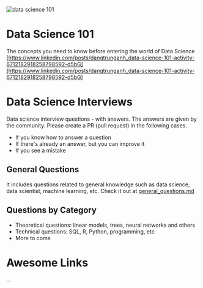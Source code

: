 ![data science 101](https://i.imgur.com/oX4hSbk.jpg)

# Data Science 101

The concepts you need to know before entering the world of Data Science [https://www.linkedin.com/posts/dangtrunganh_data-science-101-activity-6712182918258798592-d5bG](https://www.linkedin.com/posts/dangtrunganh_data-science-101-activity-6712182918258798592-d5bG)

# Data Science Interviews

Data science interview questions - with answers. The answers are given by the community. Please create a PR (pull request) in the following cases.
* If you know how to answer a question
* If there's already an answer, but you can improve it
* If you see a mistake

## General Questions

It includes questions related to general knowledge such as data science, data scientist, machine learning, etc. Check it out at [general_questions.md](https://github.com/housecricket/data-science-101/blob/master/general_questions.md)

## Questions by Category

* Theoretical questions: linear models, trees, neural networks and others
* Technical questions: SQL, R, Python, programming, etc
* More to come

# Awesome Links
...
